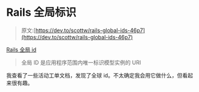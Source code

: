 # Rails 全局标识

> 原文:[https://dev.to/scottw/rails-global-ids-46p7](https://dev.to/scottw/rails-global-ids-46p7)

[Rails 全局 id](https://github.com/rails/globalid)

> 全局 ID 是应用程序范围内唯一标识模型实例的 URI

我查看了一些活动工单文档，发现了全球 id。不太确定我会用它做什么，但看起来很有趣。